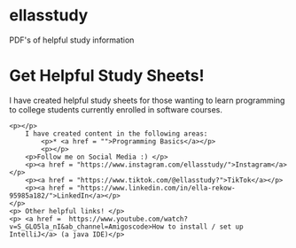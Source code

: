 # ellasstudy
PDF's of helpful study information
    <h1>Get Helpful Study Sheets!</h1>
    <p>
        I have created helpful study sheets for those wanting to learn programming to college students currently enrolled in software courses.
    
    <p></p>
        I have created content in the following areas:
            <p>* <a href = "">Programming Basics</a></p>
            <p></p>
        <p>Follow me on Social Media :) </p>
        <p><a href = "https://www.instagram.com/ellasstudy/">Instagram</a></p>
        <p><a href = "https://www.tiktok.com/@ellasstudy?">TikTok</a></p>
        <p><a href = "https://www.linkedin.com/in/ella-rekow-95985a182/">LinkedIn</a></p>
    </p>
    <p> Other helpful links! </p>
    <p> <a href =  https://www.youtube.com/watch?v=S_GLO5la_nI&ab_channel=Amigoscode>How to install / set up IntelliJ</a> (a java IDE)</p>
